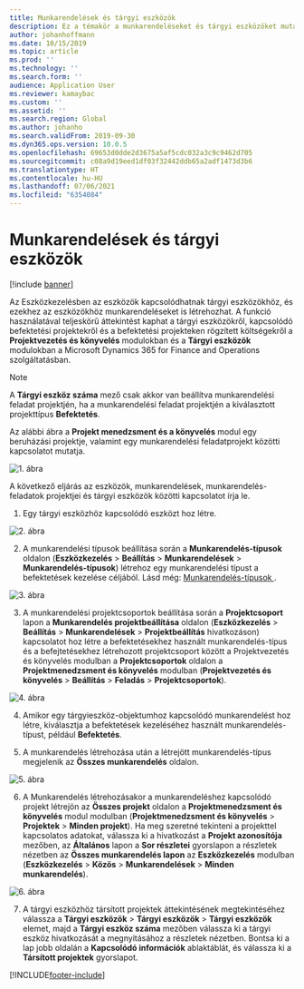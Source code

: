 ```yaml
---
title: Munkarendelések és tárgyi eszközök
description: Ez a témakör a munkarendeléseket és tárgyi eszközöket mutatja be az Eszközkezelésben.
author: johanhoffmann
ms.date: 10/15/2019
ms.topic: article
ms.prod: ''
ms.technology: ''
ms.search.form: ''
audience: Application User
ms.reviewer: kamaybac
ms.custom: ''
ms.assetid: ''
ms.search.region: Global
ms.author: johanho
ms.search.validFrom: 2019-09-30
ms.dyn365.ops.version: 10.0.5
ms.openlocfilehash: 69653d0dde2d3675a5af5cdc032a3c9c9462d705
ms.sourcegitcommit: c08a9d19eed1df03f32442ddb65a2adf1473d3b6
ms.translationtype: HT
ms.contentlocale: hu-HU
ms.lasthandoff: 07/06/2021
ms.locfileid: "6354084"
---
```

# <a name="work-orders-and-fixed-assets"></a>Munkarendelések és tárgyi eszközök

[!include [banner](../../includes/banner.md)]


Az Eszközkezelésben az eszközök kapcsolódhatnak tárgyi eszközökhöz, és ezekhez az eszközökhöz munkarendeléseket is létrehozhat. A funkció használatával teljeskörű áttekintést kaphat a tárgyi eszközökről, kapcsolódó befektetési projektekről és a befektetési projekteken rögzített költségekről a **Projektvezetés és könyvelés** modulokban és a **Tárgyi eszközök** modulokban a Microsoft Dynamics 365 for Finance and Operations szolgáltatásban.

>[!NOTE]
>A **Tárgyi eszköz száma** mező csak akkor van beállítva munkarendelési feladat projektjén, ha a munkarendelési feladat projektjén a kiválasztott projekttípus **Befektetés**.

Az alábbi ábra a **Projekt menedzsment és a könyvelés** modul egy beruházási projektje, valamint egy munkarendelési feladatprojekt közötti kapcsolatot mutatja.

![1. ábra](media/24-work-orders.png)

A következő eljárás az eszközök, munkarendelések, munkarendelés-feladatok projektjei és tárgyi eszközök közötti kapcsolatot írja le.

1. Egy tárgyi eszközhöz kapcsolódó eszközt hoz létre.

![2. ábra](media/25-work-orders.png)

2. A munkarendelési típusok beállítása során a **Munkarendelés-típusok** oldalon (**Eszközkezelés** > **Beállítás** > **Munkarendelések** > **Munkarendelés-típusok**) létrehoz egy munkarendelési típust a befektetések kezelése céljából. Lásd még: [Munkarendelés-típusok ](../setup-for-work-orders/work-order-types.md).

![3. ábra](media/26-work-orders.png)

3. A munkarendelési projektcsoportok beállítása során a **Projektcsoport** lapon a **Munkarendelés projektbeállítása** oldalon (**Eszközkezelés** > **Beállítás** > **Munkarendelések** > **Projektbeállítás** hivatkozáson) kapcsolatot hoz létre a befektetésekhez használt munkarendelés-típus és a befejtetésekhez létrehozott projektcsoport között a Projektvezetés és könyvelés modulban a **Projektcsoportok** oldalon a **Projektmenedzsment és könyvelés** modulban (**Projektvezetés és könyvelés** > **Beállítás** > **Feladás** > **Projektcsoportok**).

![4. ábra](media/27-work-orders.png)

4. Amikor egy tárgyieszköz-objektumhoz kapcsolódó munkarendelést hoz létre, kiválasztja a befektetések kezeléséhez használt munkarendelés-típust, például **Befektetés**.

5. A munkarendelés létrehozása után a létrejött munkarendelés-típus megjelenik az **Összes munkarendelés** oldalon.

![5. ábra](media/28-work-orders.png)

6. A Munkarendelés létrehozásakor a munkarendeléshez kapcsolódó projekt létrejön az **Összes projekt** oldalon a **Projektmenedzsment és könyvelés** modul modulban (**Projektmenedzsment és könyvelés** > **Projektek** > **Minden projekt**). Ha meg szeretné tekinteni a projekttel kapcsolatos adatokat, válassza ki a hivatkozást a **Projekt azonosítója** mezőben, az **Általános** lapon a **Sor részletei** gyorslapon a részletek nézetben az **Összes munkarendelés lapon** az **Eszközkezelés** modulban (**Eszközkezelés** > **Közös** > **Munkarendelések** > **Minden munkarendelés**).

![6. ábra](media/29-work-orders.png)

7. A tárgyi eszközhöz társított projektek áttekintésének megtekintéséhez válassza a **Tárgyi eszközök** > **Tárgyi eszközök** > **Tárgyi eszközök** elemet, majd a **Tárgyi eszköz száma** mezőben válassza ki a tárgyi eszköz hivatkozását a megnyitásához a részletek nézetben. Bontsa ki a lap jobb oldalán a **Kapcsolódó információk** ablaktáblát, és válassza ki a **Társított projektek** gyorslapot.



[!INCLUDE[footer-include](../../../includes/footer-banner.md)]